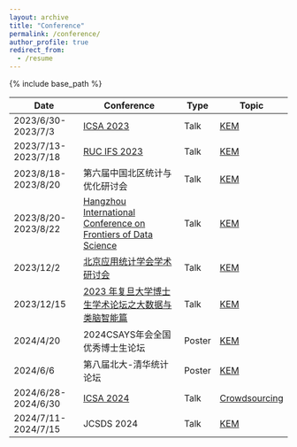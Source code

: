```yaml
---
layout: archive
title: "Conference"
permalink: /conference/
author_profile: true
redirect_from:
  - /resume
---
```


{% include base_path %}


|  Date | Conference  | Type  | Topic|
|---|---|---|---|
| 2023/6/30-2023/7/3  |  [ICSA 2023](https://china2023.icsa.org/) | Talk| [KEM](https://github.com/Helenology/Paper_KEM) |
| 2023/7/13-2023/7/18  |  [RUC IFS 2023](http://ifs.ruc.edu.cn/) | Talk| [KEM](https://github.com/Helenology/Paper_KEM) |
| 2023/8/18-2023/8/20  |  第六届中国北区统计与优化研讨会 | Talk| [KEM](https://github.com/Helenology/Paper_KEM) |
| 2023/8/20-2023/8/22  |  [Hangzhou International Conference on Frontiers of Data Science](https://www.zjuyh.com/data2023en/rb?language=en-us) | Talk| [KEM](https://github.com/Helenology/Paper_KEM) |
| 2023/12/2  |  [北京应用统计学会学术研讨会](https://mp.weixin.qq.com/s/2wkT1Xcuw4JDRrHHS1yFUg) | Talk| [KEM](https://github.com/Helenology/Paper_KEM) |
| 2023/12/15  |  [2023 年复旦大学博士生学术论坛之大数据与类脑智能篇](https://mp.weixin.qq.com/s/hXQ3Vs9-Hd1E7eLctQ39) | Talk| [KEM](https://github.com/Helenology/Paper_KEM) |
| 2024/4/20  |  2024CSAYS年会全国优秀博士生论坛 | Poster| [KEM](https://github.com/Helenology/Paper_KEM) |
| 2024/6/6| 第八届北大-清华统计论坛 | Poster| [KEM](https://github.com/Helenology/Paper_KEM) |
| 2024/6/28-2024/6/30| [ICSA 2024](https://www.icsa.org/icsa-2024-china-conference-june-28-30-2024/) | Talk | [Crowdsourcing](https://github.com/Helenology/Paper_Crowdsourcing) |
| 2024/7/11-2024/7/15| JCSDS 2024 | Talk | [KEM](https://github.com/Helenology/Paper_KEM) |